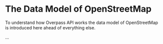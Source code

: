The Data Model of OpenStreetMap
===============================

To understand how Overpass API works
the data model of OpenStreetMap is introduced here ahead of everything else.

...
